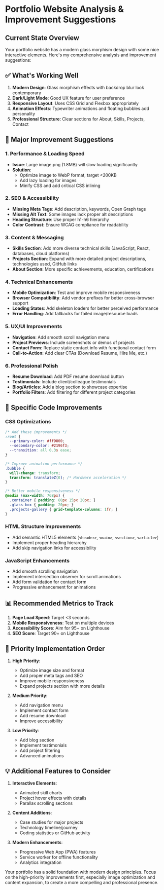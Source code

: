 # Portfolio Website Analysis & Improvement Suggestions

## Current State Overview

Your portfolio website has a modern glass morphism design with some nice interactive elements. Here's my comprehensive analysis and improvement suggestions:

## ✅ What's Working Well

1. **Modern Design**: Glass morphism effects with backdrop blur look contemporary
2. **Dark/Light Mode**: Good UX feature for user preference
3. **Responsive Layout**: Uses CSS Grid and Flexbox appropriately
4. **Animation Effects**: Typewriter animations and floating bubbles add personality
5. **Professional Structure**: Clear sections for About, Skills, Projects, Contact

## 🚀 Major Improvement Suggestions

### 1. **Performance & Loading Speed**
- **Issue**: Large image.png (1.8MB) will slow loading significantly
- **Solution**: 
  - Optimize image to WebP format, target <200KB
  - Add lazy loading for images
  - Minify CSS and add critical CSS inlining

### 2. **SEO & Accessibility**
- **Missing Meta Tags**: Add description, keywords, Open Graph tags
- **Missing Alt Text**: Some images lack proper alt descriptions
- **Heading Structure**: Use proper h1-h6 hierarchy
- **Color Contrast**: Ensure WCAG compliance for readability

### 3. **Content & Messaging**
- **Skills Section**: Add more diverse technical skills (JavaScript, React, databases, cloud platforms)
- **Projects Section**: Expand with more detailed project descriptions, technologies used, GitHub links
- **About Section**: More specific achievements, education, certifications

### 4. **Technical Enhancements**
- **Mobile Optimization**: Test and improve mobile responsiveness
- **Browser Compatibility**: Add vendor prefixes for better cross-browser support
- **Loading States**: Add skeleton loaders for better perceived performance
- **Error Handling**: Add fallbacks for failed image/resource loads

### 5. **UX/UI Improvements**
- **Navigation**: Add smooth scroll navigation menu
- **Project Previews**: Include screenshots or demos of projects
- **Contact Form**: Replace static contact info with functional contact form
- **Call-to-Action**: Add clear CTAs (Download Resume, Hire Me, etc.)

### 6. **Professional Polish**
- **Resume Download**: Add PDF resume download button
- **Testimonials**: Include client/colleague testimonials
- **Blog/Articles**: Add a blog section to showcase expertise
- **Portfolio Filters**: Add filtering for different project categories

## 🔧 Specific Code Improvements

### CSS Optimizations
```css
/* Add these improvements */
:root {
  --primary-color: #ff9800;
  --secondary-color: #2196f3;
  --transition: all 0.3s ease;
}

/* Improve animation performance */
.bubble {
  will-change: transform;
  transform: translateZ(0); /* Hardware acceleration */
}

/* Better mobile responsiveness */
@media (max-width: 768px) {
  .container { padding: 80px 15px 20px; }
  .glass-box { padding: 20px; }
  .projects-gallery { grid-template-columns: 1fr; }
}
```

### HTML Structure Improvements
- Add semantic HTML5 elements (`<header>`, `<main>`, `<section>`, `<article>`)
- Implement proper heading hierarchy
- Add skip navigation links for accessibility

### JavaScript Enhancements
- Add smooth scrolling navigation
- Implement intersection observer for scroll animations
- Add form validation for contact form
- Progressive enhancement for animations

## 📊 Recommended Metrics to Track

1. **Page Load Speed**: Target <3 seconds
2. **Mobile Responsiveness**: Test on multiple devices
3. **Accessibility Score**: Aim for 95+ on Lighthouse
4. **SEO Score**: Target 90+ on Lighthouse

## 🎯 Priority Implementation Order

1. **High Priority**:
   - Optimize image size and format
   - Add proper meta tags and SEO
   - Improve mobile responsiveness
   - Expand projects section with more details

2. **Medium Priority**:
   - Add navigation menu
   - Implement contact form
   - Add resume download
   - Improve accessibility

3. **Low Priority**:
   - Add blog section
   - Implement testimonials
   - Add project filtering
   - Advanced animations

## 💡 Additional Features to Consider

1. **Interactive Elements**:
   - Animated skill charts
   - Project hover effects with details
   - Parallax scrolling sections

2. **Content Additions**:
   - Case studies for major projects
   - Technology timeline/journey
   - Coding statistics or GitHub activity

3. **Modern Enhancements**:
   - Progressive Web App (PWA) features
   - Service worker for offline functionality
   - Analytics integration

Your portfolio has a solid foundation with modern design principles. Focus on the high-priority improvements first, especially image optimization and content expansion, to create a more compelling and professional presence.